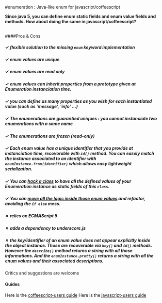 #enumeration : Java-like enum for javascript/coffeescript  
>

**Since java 5, you can define enum static fields and enum value fields and methods. 
How about doing the same in javascript/coffeescript?**  

<br/>
####Pros & Cons

##### ✓ flexible solution to the missing `enum` keyword implementation  
##### ✓ enum values are unique  
##### ✓ enum values are read only  
##### ✓ enum values can inherit properties from a prototype given at Enumeration instanciation time.  
##### ✓ you can define as many properties as you wish for each instantiated value (such as 'message', 'info' ...)  
##### ✓ The enumerations are guarantied uniques : you cannot instanciate two enumerations with a same name    
##### ✓ The enumerations are frozen (read-only)  
##### ✓ Each enum value has a unique identifier that you provide at instanciation time, recovorable with `id()` method. You can easely match the instance associated to an identifier with `enumInstance.from(identifier)` which allows easy lightweight serialization.  
##### ✓ You can [hack a class](#hack-da-class--incorporate-as-public-class-fields) to have all the defined values of your Enumeration instance as static fields of this `class`.  
##### ✓ You can [move all the logic inside those enum values](#refactoring) and refactor, avoiding the `if else` mess.  
##### ✗ relies on **ECMAScript 5**  
##### ✗ adds a dependency to **underscore.js**  
##### ✗ the key/identifier of an enum value does not appear explicitly inside the object instance. Those are recoverable via `key()` and `id()` methods. However the `describe()` method returns a string with all those informations. And the `enumInstance.pretty()` returns a string with all the enum values and their associated descriptions.  
 
Critics and suggestions are welcome

#### Guides

>
Here is the [coffeescript-users guide](COFFEE.GUIDE.MD)
Here is the [javascript-users guide](JS.GUIDE.MD)
